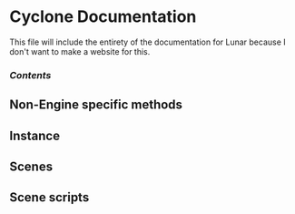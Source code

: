 # Cyclone Documentation

This file will include the entirety of the documentation for Lunar because I don't want to make a website for this.

### *Contents*


## Non-Engine specific methods

## Instance

## Scenes

## Scene scripts
